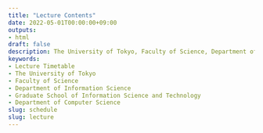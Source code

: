 ```yaml
---
title: "Lecture Contents"
date: 2022-05-01T00:00:00+09:00
outputs:
- html
draft: false
description: The University of Tokyo, Faculty of Science, Department of Information Science, Graduate School of Information Science and Technology, Department of Computer Science
keywords:
- Lecture Timetable
- The University of Tokyo
- Faculty of Science
- Department of Information Science
- Graduate School of Information Science and Technology
- Department of Computer Science
slug: schedule
slug: lecture
---
```


